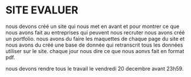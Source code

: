 # SITE EVALUER


nous devons créé un site qui nous met en avant et pour montrer ce que nous avons fait au entreprises qui peuvent nous recruter
nous avons créé un portfolio.
nous avons du faire les maquettes de chaque page du site et nous avons du créé une base de donnée qui retranscrit tous les données utiliser sur le site.
chaque jour nous dire ce que nous aonvs fait en format pdf.

nous devons rendre tous le travail le vendredi 20 decembre avant 23h59.

